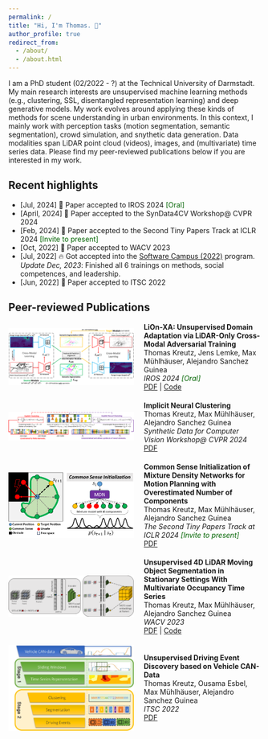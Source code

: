 ```yaml
---
permalink: /
title: "Hi, I'm Thomas. 🤗"
author_profile: true
redirect_from: 
  - /about/
  - /about.html
---
```


I am a PhD student (02/2022 - ?) at the Technical University of Darmstadt. My main research interests are unsupervised machine learning methods (e.g., clustering, SSL, disentangled representation learning) and deep generative models. My work evolves around applying these kinds of methods for scene understanding in urban environments. In this context, I mainly work with perception tasks (motion segmentation, semantic segmentation), crowd simulation, and snythetic data generation. Data modalities span LiDAR point cloud (videos), images, and (multivariate) time series data. Please find my peer-reviewed publications below if you are interested in my work.

## Recent highlights
- [Jul, 2024] 🤘 Paper accepted to IROS 2024 <span style="color: #006400;">[Oral]</span>
- [April, 2024] 🤘 Paper accepted to the SynData4CV Workshop@ CVPR 2024
- [Feb, 2024] 🤘 Paper accepted to the Second Tiny Papers Track at ICLR 2024 <span style="color: #006400;">[Invite to present]</span>
- [Oct, 2022] 🤘 Paper accepted to WACV 2023
- [Jul, 2022] 🔥 Got accepted into the <a href="https://softwarecampus.de/en/program/">Software Campus (2022)</a> program. *Update Dec, 2023*: Finished all 6 trainings on methods, social competences, and leadership.
- [Jun, 2022] 🤘 Paper accepted to ITSC 2022

## Peer-reviewed Publications
<div style="display: flex; align-items: center; gap: 20px; margin-bottom: 20px;">
    <img src="/images/publication_images/LionXA.png" alt="a" width="250px">
    <div>
        <strong>LiOn-XA: Unsupervised Domain Adaptation via LiDAR-Only Cross-Modal Adversarial Training</strong><br>
        Thomas Kreutz, Jens Lemke, Max Mühlhäuser, Alejandro Sanchez Guinea<br>
        <em>IROS 2024 <span style="color: #006400;">[Oral]</span></em><br>
            <a href="/files/kreutz2024lion.pdf">PDF</a> |
            <a href="https://github.com/JensLe97/lion-xa">Code</a>
    </div>
</div>



<div style="display: flex; align-items: center; gap: 20px; margin-bottom: 20px;">
    <img src="/images/publication_images/inc.png" alt="b" width="250px">
    <div>
        <strong>Implicit Neural Clustering</strong><br>
        Thomas Kreutz, Max Mühlhäuser, Alejandro Sanchez Guinea<br>
        <em>Synthetic Data for Computer Vision Workshop@ CVPR 2024</em><br>
            <a href="/files/kreutz2024implicit.pdf">PDF</a>
    </div>
</div>

<div style="display: flex; align-items: center; gap: 20px; margin-bottom: 20px;">
    <img src="/images/publication_images/csi.png" alt="b" width="250px">
    <div>
        <strong>Common Sense Initialization of Mixture Density Networks for Motion Planning with Overestimated Number of Components</strong><br>
        Thomas Kreutz, Max Mühlhäuser, Alejandro Sanchez Guinea<br>
        <em>The Second Tiny Papers Track at ICLR 2024 <span style="color: #006400;">[Invite to present]</span></em><br>
            <a href="/files/kreutz2024common.pdf">PDF</a>
    </div>
</div>

<div style="display: flex; align-items: center; gap: 20px; margin-bottom: 20px;">
    <img src="/images/publication_images/mots.png" alt="b" width="250px">
    <div>
        <strong>Unsupervised 4D LiDAR Moving Object Segmentation in Stationary Settings With Multivariate Occupancy Time Series</strong><br>
        Thomas Kreutz, Max Mühlhäuser, Alejandro Sanchez Guinea<br>
        <em>WACV 2023</em><br>
        <a href="/files/kreutz2023unsupervised.pdf">PDF</a> | 
        <a href="https://github.com/thkreutz/umosmots">Code</a>
    </div>
</div>

<div style="display: flex; align-items: center; gap: 20px; margin-bottom: 20px;">
    <img src="/images/publication_images/itsc.jpg" alt="b" width="250px">
    <div>
        <strong>Unsupervised Driving Event Discovery based on Vehicle CAN-Data</strong><br>
        Thomas Kreutz, Ousama Esbel, Max Mühlhäuser, Alejandro Sanchez Guinea<br>
        <em>ITSC 2022</em><br>
        <a href="/files/kreutz2022unsupervised.pdf">PDF</a>
    </div>
</div>

